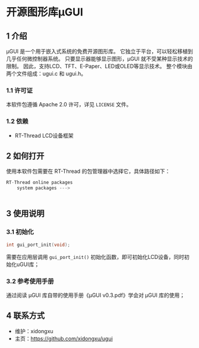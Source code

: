 # 开源图形库µGUI 

## 1 介绍

µGUI 是一个用于嵌入式系统的免费开源图形库。 它独立于平台，可以轻松移植到几乎任何微控制器系统。 只要显示器能够显示图形，μGUI 就不受某种显示技术的限制。 因此，支持LCD、TFT、E-Paper、LED或OLED等显示技术。 整个模块由两个文件组成：ugui.c 和 ugui.h。

### 1.1 许可证

本软件包遵循 Apache 2.0 许可，详见 `LICENSE` 文件。

### 1.2 依赖

- RT-Thread LCD设备框架

## 2 如何打开

使用本软件包需要在 RT-Thread 的包管理器中选择它，具体路径如下： 

```c
RT-Thread online packages
    system packages --->
    
```

## 3 使用说明

### 3.1 初始化

```c
int gui_port_init(void);
```

需要在应用层调用 `gui_port_init()` 初始化函数，即可初始化LCD设备，同时初始化uGUI库；

### 3.2 参考使用手册

通过阅读 µGUI 库自带的使用手册《µGUI v0.3.pdf》学会对 µGUI 库的使用；

## 4 联系方式

- 维护：xidongxu
- 主页：<https://github.com/xidongxu/ugui>
